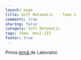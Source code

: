 ```yaml
---
layout: page
title: Soft Matematic  - Tema 1 
comments: true
sharing: false
category: Soft Matematic
tags: Teme, Anul-III
footer: true
---
```


Prima [ temă ]({filename}/pdf/IntroSoftMat-Laborator-01.pdf) de Laborator.

